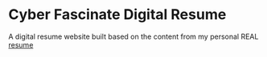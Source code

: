 # Cyber Fascinate Digital Resume

A digital resume website built based on the content from my personal REAL [resume](./assets/resume.pdf) 
